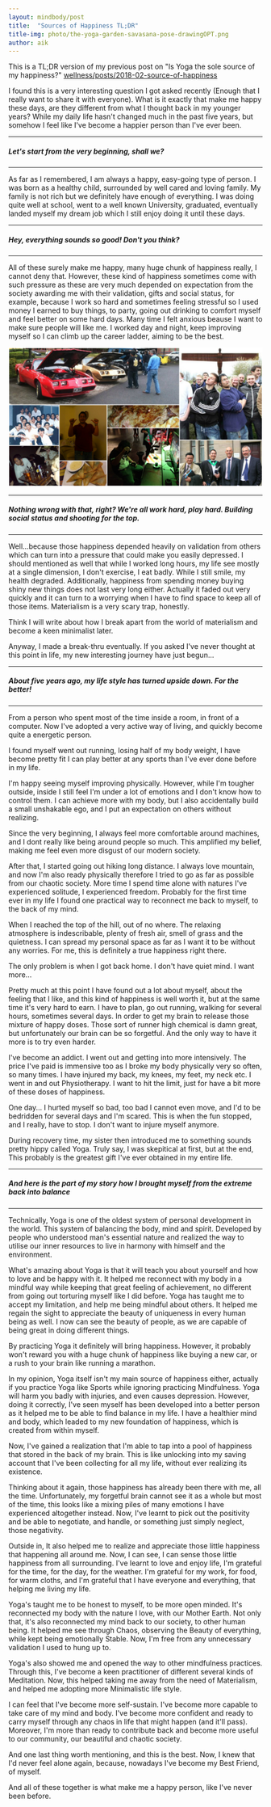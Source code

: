 ```yaml
---
layout: mindbody/post
title:  "Sources of Happiness TL;DR"
title-img: photo/the-yoga-garden-savasana-pose-drawingOPT.png
author: aik
---
```

This is a TL;DR version of my previous post on "Is Yoga the sole source of my happiness?"
[wellness/posts/2018-02-source-of-happiness](/wellness/posts/2018-02-source-of-happiness)

I found this is a very interesting question I got asked recently (Enough that I really want to share it with everyone). What is it exactly that make me happy these days, are they different from what I thought back in my younger years? While my daily life hasn't changed much in the past five years, but somehow I feel like I've become a happier person than I've ever been.

---
##### Let's start from the very beginning, shall we?
---
As far as I remembered, I am always a happy, easy-going type of person. I was born as a healthy child, surrounded by well cared and loving family. My family is not rich but we definitely have enough of everything. I was doing quite well at school, went to a well known University, graduated, eventually landed myself my dream job which I still enjoy doing it until these days. 

---
##### Hey, everything sounds so good! Don't you think?
---
All of these surely make me happy, many huge chunk of happiness really, I cannot deny that. However, these kind of happiness sometimes come with such pressure as these are very much depended on expectation from the society awarding me with their validation, gifts and social status, for example, because I work so hard and sometimes feeling stressful so I used money I earned to buy things, to party, going out drinking to comfort myself and feel better on some hard days. Many time I felt anxious beause I want to make sure people will like me. I worked day and night, keep improving myself so I can climb up the career ladder, aiming to be the best.

![happy-young](photo/happiness01.jpg)

---
##### Nothing wrong with that, right? We're all work hard, play hard. Building social status and shooting for the top.
---
Well...because those happiness depended heavily on validation from others which can turn into a pressure that could make you easily depressed. I should mentioned as well that while I worked long hours, my life see mostly at a single dimension, I don't exercise, I eat badly. While I still smile, my health degraded. Additionally, happiness from spending money buying shiny new things does not last very long either. Actually it faded out very quickly and it can turn to a worrying when I have to find space to keep all of those items. Materialism is a very scary trap, honestly.

Think I will write about how I break apart from the world of materialism and become a keen minimalist later.

Anyway, I made a break-thru eventually. If you asked I've never thought at this point in life, my new interesting journey have just begun...

---
##### About five years ago, my life style has turned upside down. For the better!
---
From a person who spent most of the time inside a room, in front of a computer. Now I've adopted a very active way of living, and quickly become quite a energetic person.

I found myself went out running, losing half of my body weight, I have become pretty fit I can play better at any sports than I've ever done before in my life. 

I'm happy seeing myself improving physically. However, while I'm tougher outside, inside I still feel I'm under a lot of emotions and I don't know how to control them. I can achieve more with my body, but I also accidentally build a small unshakable ego, and I put an expectation on others without realizing.

Since the very beginning, I always feel more comfortable around machines, and I dont really like being around people so much. This amplified my belief, making me feel even more disgust of our modern society.   

After that, I started going out hiking long distance. I always love mountain, and now I'm also  ready physically therefore I tried to go as far as possible from our chaotic society. More time I spend time alone with natures I've experienced solitude, I experienced freedom. Probably for the first time ever in my life I found one practical way to reconnect me back to myself, to the back of my mind. 

When I reached the top of the hill, out of no where. The relaxing atmosphere is indescribable, plenty of fresh air, smell of grass and the quietness. I can spread my personal space as far as I want it to be without any worries. For me, this is definitely a true happiness right there. 

The only problem is when I got back home. I don't have quiet mind. 
I want more...  

Pretty much at this point I have found out a lot about myself, about the feeling that I like, and this kind of happiness is well worth it, but at the same time it's very hard to earn. I have to plan, go out running, walking for several hours, sometimes several days. In order to get my brain to release those mixture of happy doses. Those sort of runner high chemical is damn great, but unfortunately our brain can be so forgetful. And the only way to have it more is to try even harder.

I've become an addict. I went out and getting into more intensively. The price I've paid is immensive too as I broke my body physically very so often, so many times. I have injured my back, my knees, my feet, my neck etc. I went in and out Physiotherapy. I want to hit the limit, just for have a bit more of these doses of happiness.

One day... I hurted myself so bad, too bad I cannot even move, and I'd to be bedridden for several days and I'm scared. This is when the fun stopped, and I really, have to stop.
I don't want to injure myself anymore.

During recovery time, my sister then introduced me to something sounds pretty hippy called Yoga. Truly say, I was skepitical at first, but at the end, This probably is the greatest gift I've ever obtained in my entire life.

---
##### And here is the part of my story how I brought myself from the extreme back into balance
---
Technically, Yoga is one of the oldest system of personal development in the world. This system of balancing the body, mind and spirit. Developed by people who understood man's essential nature and realized the way to utilise our inner resources to live in harmony with himself and the environment.

What's amazing about Yoga is that it will teach you about yourself and how to love and be happy with it. It helped me reconnect with my body in a mindful way while keeping that great feeling of achievement, no different from going out torturing myself like I did before. Yoga has taught me to accept my limitation, and help me being mindful about others. It helped me regain the sight to appreciate the beauty of uniqueness in every human being as well. I now can see the beauty of people, as we are capable of being great in doing different things.  

By practicing Yoga it definitely will bring happiness. However, it probably won't reward you with a huge chunk of happiness like buying a new car, or a rush to your brain like running a marathon.

In my opinion, Yoga itself isn't my main source of happiness either, actually if you practice Yoga like Sports while ignoring practicing Mindfulness. Yoga will harm you badly with injuries, and even causes depression. However, doing it correctly, I've seen myself has been developed into a better person as it helped me to be able to find balance in my life. I have a healthier mind and body, which leaded to my new foundation of happiness, which is created from within myself.

Now, I've gained a realization that I'm able to tap into a pool of happiness that stored in the back of my brain. 
This is like unlocking into my saving account that I've been collecting for all my life, without ever realizing its existence.

Thinking about it again, those happiness has already been there with me, all the time. Unfortunately, my forgetful brain cannot see it as a whole but most of the time, this looks like a mixing piles of many emotions I have experienced altogether instead. Now, I've learnt to pick out the positivity and be able to negotiate, and handle, or something just simply neglect, those negativity. 

Outside in, It also helped me to realize and appreciate those little happiness that happening all around me. Now, I can see, I can sense those little happiness from all surrounding. I've learnt to love and enjoy life, I'm grateful for the time, for the day, for the weather. I'm grateful for my work, for food, for warm cloths, and I'm grateful that I have everyone and everything, that helping me living my life. 

Yoga's taught me to be honest to myself, to be more open minded. It's reconnected my body with the nature I love, with our Mother Earth. Not only that, it's also reconnected my mind back to our society, to other human being. It helped me see through Chaos, observing the Beauty of everything, while kept being emotionally Stable. Now, I'm free from any unnecessary validation I used to hung up to.

Yoga's also showed me and opened the way to other mindfulness practices. Through this, I've become a keen practitioner of different several kinds of Meditation. 
Now, this helped taking me away from the need of Materialism, and helped me adopting more Minimalistic life style. 

I can feel that I've become more self-sustain. I've become more capable to take care of my mind and body. I've become more confident and ready to carry myself through any chaos in life that might happen (and it'll pass). Moreover, I'm more than ready to contribute back and become more useful to our community, our beautiful and chaotic society. 

And one last thing worth mentioning, and this is the best. Now, I knew that I'd never feel alone again, because, nowadays I've become my Best Friend, of myself.

And all of these together is what make me a happy person, like I've never been before.


